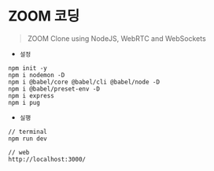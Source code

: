# ZOOM 코딩

> ZOOM Clone using NodeJS, WebRTC and WebSockets

- `설정`

```
npm init -y
npm i nodemon -D
npm i @babel/core @babel/cli @babel/node -D
npm i @babel/preset-env -D
npm i express
npm i pug
```

- `실행`

```
// terminal
npm run dev

// web
http://localhost:3000/
```
